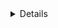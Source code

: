 <details class="mf-entity-entry">
<mf-entity-summary icon="buildings/atom-forge-icon.png">Atom forge</mf-entity-summary>

![Preview](atom-forge-preview.png)

<table>
    <tr>
        <th>Default name</th>
        <td>"atom-forge"</td>
    </tr>
    <tr>
        <th>Default type</th>
        <td>"assembling-machine"</td>
    </tr>
    <tr>
        <th>Size</th>
        <td>6x6</td>
    </tr>
    <tr>
        <th>Frozen graphics</th>
        <td>no</td>
    </tr>
    <tr>
        <th>Sounds</th>
        <td>yes</td>
    </tr>
    <tr>
        <th>Credits</th>
        <td><a href="https://www.figma.com/proto/y1IQG08ZG2jIeJ5sTyF4MP/Factorio-Buildings" target="_blank">Hurricane</a> / Pixabay (Sounds)</td>
    </tr>
    <tr>
        <th>License</th>
        <td><a href="https://creativecommons.org/licenses/by/4.0/" target="_blank">CC BY</a> / <a href="https://pixabay.com/service/license-summary/" target="_blank">Pixabay License</a></td>
    </tr>
</table>

### Minimal example

```lua
local AtomForgeFactory = require(MF.buildings .. "AtomForge")
local AtomForge = AtomForgeFactory()

AtomForge.EntityBuilder:new():apply()

AtomForge.ItemBuilder:new():apply()

AtomForge.RecipeBuilder:new()
    :ingredients({})
    :apply()

AtomForge.TechnologyBuilder:new()
    :prerequisites({ "automation-science-pack" })
    :ingredients({ { "automation-science-pack", 1 } })
    :count(500)
    :time(60)
    :apply()
```

### Usage example

```lua
local AtomForgeFactory = require(MF.buildings .. "AtomForge")
local AtomForge = AtomForgeFactory()

AtomForge.EntityBuilder:new()
    :burnerEnergySource({
        fuel_categories = nil, -- Remove default before adding new
        emissions_per_minute = { pollution = nil }
    })
    :apply({
        crafting_categories = table.deepcopy(data.raw["assembling-machine"]["assembling-machine-3"].crafting_categories),
        crafting_speed = 8,
        energy_usage = "4MW",
        energy_source = {
            fuel_categories = { "nuclear", "fusion" }
        }
    })

AtomForge.ItemBuilder:new():apply()

AtomForge.RecipeBuilder:new()
    :ingredients({
        { type = "item", name = "stone-brick", amount = 40 }
    })
    :apply()

AtomForge.TechnologyBuilder:new()
    :prerequisites({ "automation-science-pack" })
    :ingredients({ { "automation-science-pack", 1 } })
    :count(500)
    :time(60)
    :apply()
```

</details>